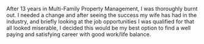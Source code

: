 After 13 years in Multi-Family Property Management, I was thoroughly burnt out. I needed a change and after seeing the success my wife has had in the industry, and briefly looking at the job opportunities I was qualified for that all looked miserable, I decided this would be my best option to find a well paying and satisfying career with good work/life balance.

